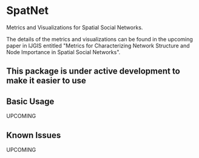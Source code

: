 # SpatNet
Metrics and Visualizations for Spatial Social Networks.

The details of the metrics and visualizations can be found in the upcoming paper in IJGIS entitled "Metrics for Characterizing Network Structure and Node Importance in Spatial Social Networks".

## This package is under active development to make it easier to use

## Basic Usage
UPCOMING


## Known Issues
UPCOMING
